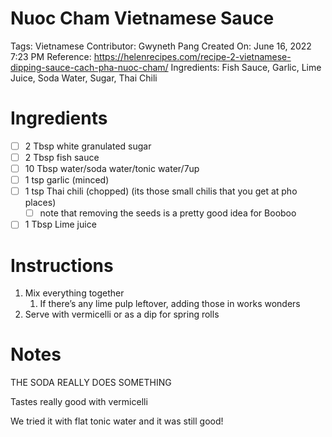 # Nuoc Cham Vietnamese Sauce

Tags: Vietnamese
Contributor: Gwyneth Pang
Created On: June 16, 2022 7:23 PM
Reference: https://helenrecipes.com/recipe-2-vietnamese-dipping-sauce-cach-pha-nuoc-cham/
Ingredients: Fish Sauce, Garlic, Lime Juice, Soda Water, Sugar, Thai Chili

# Ingredients

- [ ]  2 Tbsp white granulated sugar
- [ ]  2 Tbsp fish sauce
- [ ]  10 Tbsp water/soda water/tonic water/7up
- [ ]  1 tsp garlic (minced)
- [ ]  1 tsp Thai chili (chopped) (its those small chilis that you get at pho places)
    - [ ]  note that removing the seeds is a pretty good idea for Booboo
- [ ]  1 Tbsp Lime juice

# Instructions

1. Mix everything together
    1. If there’s any lime pulp leftover, adding those in works wonders
2. Serve with vermicelli or as a dip for spring rolls

# Notes

THE SODA REALLY DOES SOMETHING

Tastes really good with vermicelli

We tried it with flat tonic water and it was still good!